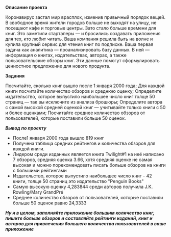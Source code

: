 **Описание проекта**

Коронавирус застал мир врасплох, изменив привычный порядок вещей. В свободное время жители городов больше не выходят на улицу, 
не посещают кафе и торговые центры. Зато стало больше времени для книг. 
Это заметили стартаперы — и бросились создавать приложения для тех, кто любит читать.
Ваша компания решила быть на волне и купила крупный сервис для чтения книг по подписке. 
Ваша первая задача как аналитика — проанализировать базу данных.
В ней — информация о книгах, издательствах, авторах, а также пользовательские обзоры книг. 
Эти данные помогут сформулировать ценностное предложение
для нового продукта.

**Задания**

Посчитайте, сколько книг вышло после 1 января 2000 года;
Для каждой книги посчитайте количество обзоров и среднюю оценку;
Определите издательство, которое выпустило наибольшее число книг толще 50 страниц — так вы исключите из анализа брошюры;
Определите автора с самой высокой средней оценкой книг — учитывайте только книги с 50 и более оценками;
Посчитайте среднее количество обзоров от пользователей, которые поставили больше 50 оценок.

***Вывод по проекту***

- После1 января 2000 года вышло 819 книг
- Получена таблица средних рейтингов и количества обзоров для квждой книги. 
- Лидером среди изданных является книга Twilight#1 на неё написано 7 обзоров,
 средняя оценка 3.66, хотя средняя оценке не самая высокая и можно порекомендовать писать больше обзоров на книги с большими рейтингами
- Издательство, которое выпустило наибольшее число книг - 42 книги, толще 50 страниц это издательство "Penguin Books"
- Самую высокую оценку 4,283844 среди авторов получила J.K. Rowling/Mary GrandPré
- Среднее количество обзоров от пользователей, которые поставили больше 50 оценок равно 24,3333

***Ну и в целом, заполняйте приложение большим количество книг, пишите больше обзоров и составляйте рейтинги изданий,
книг и авторов для привлечения большего количества пользователей в ваше приложение***
